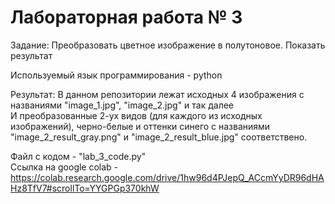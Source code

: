 # Лабораторная работа № 3
Задание: Преобразовать цветное изображение в полутоновое. Показать результат

Используемый язык программирования - python

Результат:
В данном репозитории лежат исходных 4 изображения с названиями "image_1.jpg", "image_2.jpg" и так далее \
И преобразованные 2-ух видов (для каждого из исходных изображений), черно-белые и оттенки синего с названиями "image_2_result_gray.png" и "image_2_result_blue.jpg" соответствено.


Файл с кодом - "lab_3_code.py" \
Ссылка на google colab - https://colab.research.google.com/drive/1hw96d4PJepQ_ACcmYyDR96dHAHz8TfV7#scrollTo=YYGPGp370khW


